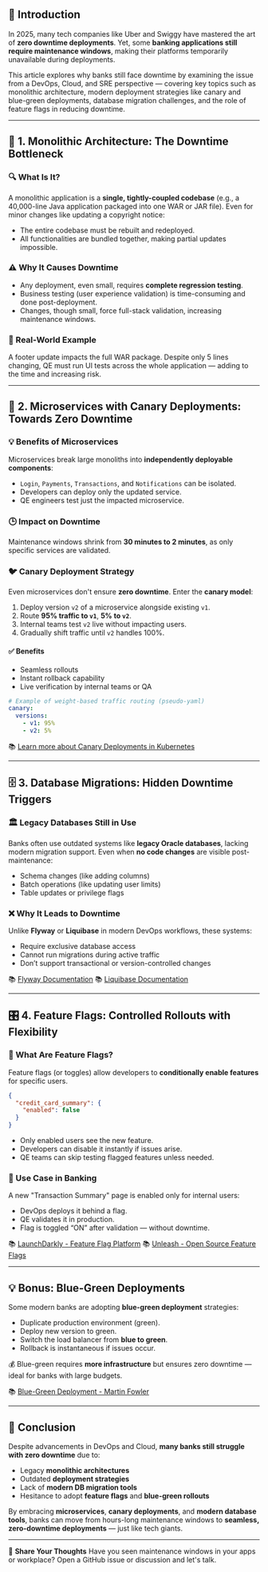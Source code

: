 ## 🚀 Introduction

In 2025, many tech companies like Uber and Swiggy have mastered the art of **zero downtime deployments**. Yet, some **banking applications still require maintenance windows**, making their platforms temporarily unavailable during deployments.

This article explores why banks still face downtime by examining the issue from a DevOps, Cloud, and SRE perspective — covering key topics such as monolithic architecture, modern deployment strategies like canary and blue-green deployments, database migration challenges, and the role of feature flags in reducing downtime.

---

## 🧱 1. Monolithic Architecture: The Downtime Bottleneck

### 🔍 What Is It?

A monolithic application is a **single, tightly-coupled codebase** (e.g., a 40,000-line Java application packaged into one WAR or JAR file). Even for minor changes like updating a copyright notice:

- The entire codebase must be rebuilt and redeployed.
- All functionalities are bundled together, making partial updates impossible.

### ⚠️ Why It Causes Downtime

- Any deployment, even small, requires **complete regression testing**.
- Business testing (user experience validation) is time-consuming and done post-deployment.
- Changes, though small, force full-stack validation, increasing maintenance windows.

### 🔄 Real-World Example

A footer update impacts the full WAR package. Despite only 5 lines changing, QE must run UI tests across the whole application — adding to the time and increasing risk.

---

## 🧩 2. Microservices with Canary Deployments: Towards Zero Downtime

### 💡 Benefits of Microservices

Microservices break large monoliths into **independently deployable components**:

- `Login`, `Payments`, `Transactions`, and `Notifications` can be isolated.
- Developers can deploy only the updated service.
- QE engineers test just the impacted microservice.

### 🕒 Impact on Downtime

Maintenance windows shrink from **30 minutes to 2 minutes**, as only specific services are validated.

### 🐦 Canary Deployment Strategy

Even microservices don't ensure **zero downtime**. Enter the **canary model**:

1. Deploy version `v2` of a microservice alongside existing `v1`.
2. Route **95% traffic to `v1`**, **5% to `v2`**.
3. Internal teams test `v2` live without impacting users.
4. Gradually shift traffic until `v2` handles 100%.

#### ✅ Benefits

- Seamless rollouts
- Instant rollback capability
- Live verification by internal teams or QA

```yaml
# Example of weight-based traffic routing (pseudo-yaml)
canary:
  versions:
    - v1: 95%
    - v2: 5%
````

📚 [Learn more about Canary Deployments in Kubernetes](https://kubernetes.io/docs/concepts/workloads/controllers/deployment/#canary-deployments)

---

## 🗄️ 3. Database Migrations: Hidden Downtime Triggers

### 🏛️ Legacy Databases Still in Use

Banks often use outdated systems like **legacy Oracle databases**, lacking modern migration support. Even when **no code changes** are visible post-maintenance:

* Schema changes (like adding columns)
* Batch operations (like updating user limits)
* Table updates or privilege flags

### ❌ Why It Leads to Downtime

Unlike **Flyway** or **Liquibase** in modern DevOps workflows, these systems:

* Require exclusive database access
* Cannot run migrations during active traffic
* Don’t support transactional or version-controlled changes

📚 [Flyway Documentation](https://flywaydb.org/documentation/)
📚 [Liquibase Documentation](https://www.liquibase.org/documentation/index.html)

---

## 🎛️ 4. Feature Flags: Controlled Rollouts with Flexibility

### 🔐 What Are Feature Flags?

Feature flags (or toggles) allow developers to **conditionally enable features** for specific users.

```json
{
  "credit_card_summary": {
    "enabled": false
  }
}
```

* Only enabled users see the new feature.
* Developers can disable it instantly if issues arise.
* QE teams can skip testing flagged features unless needed.

### 🧪 Use Case in Banking

A new "Transaction Summary" page is enabled only for internal users:

* DevOps deploys it behind a flag.
* QE validates it in production.
* Flag is toggled “ON” after validation — without downtime.

📚 [LaunchDarkly - Feature Flag Platform](https://launchdarkly.com/)
📚 [Unleash - Open Source Feature Flags](https://www.getunleash.io/)

---

## 💡 Bonus: Blue-Green Deployments

Some modern banks are adopting **blue-green deployment** strategies:

* Duplicate production environment (green).
* Deploy new version to green.
* Switch the load balancer from **blue to green**.
* Rollback is instantaneous if issues occur.

💰 Blue-green requires **more infrastructure** but ensures zero downtime — ideal for banks with large budgets.

📚 [Blue-Green Deployment - Martin Fowler](https://martinfowler.com/bliki/BlueGreenDeployment.html)

---

## 🏁 Conclusion

Despite advancements in DevOps and Cloud, **many banks still struggle with zero downtime** due to:

* Legacy **monolithic architectures**
* Outdated **deployment strategies**
* Lack of **modern DB migration tools**
* Hesitance to adopt **feature flags** and **blue-green rollouts**

By embracing **microservices**, **canary deployments**, and **modern database tools**, banks can move from hours-long maintenance windows to **seamless, zero-downtime deployments** — just like tech giants.

---

📢 **Share Your Thoughts**
Have you seen maintenance windows in your apps or workplace? Open a GitHub issue or discussion and let's talk.

